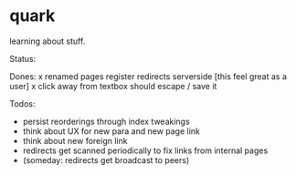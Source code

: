 quark
=====

learning about stuff.

Status: 

Dones:
 x renamed pages register redirects serverside [this feel great as a user]
 x click away from textbox should escape / save it

Todos:
 - persist reorderings through index tweakings
 - think about UX for new para and new page link
 - think about new foreign link
 - redirects get scanned periodically to fix links from internal pages
 - (someday: redirects get broadcast to peers)

